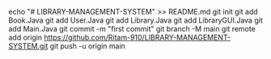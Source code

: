 echo "# LIBRARY-MANAGEMENT-SYSTEM" >> README.md
git init
git add Book.Java
git add User.Java
git add Library.Java
git add LibraryGUI.Java
git add Main.Java
git commit -m "first commit"
git branch -M main
git remote add origin https://github.com/Ritam-910/LIBRARY-MANAGEMENT-SYSTEM.git
git push -u origin main
